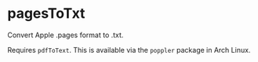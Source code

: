 # pagesToTxt

Convert Apple .pages format to .txt.

Requires `pdfToText`. This is available via the `poppler` package in Arch
Linux.
